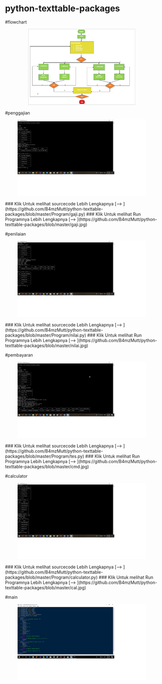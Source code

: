 # python-texttable-packages
#flowchart
<p align="center">
  <img src="https://github.com/B4mzMutt/python-texttable-packages/blob/master/flowchart.jpg"widht="450" height="250" />
</p>
#penggajian
<p align="center">
  <img src="https://github.com/B4mzMutt/python-texttable-packages/blob/master/gaji.jpg"widht="450" height="250" />
</p>
### Klik Untuk melihat sourcecode Lebih Lengkapnya [--> ](https://github.com/B4mzMutt/python-texttable-packages/blob/master/Program/gaji.py)
### Klik Untuk melihat Run Programnya Lebih Lengkapnya [--> ](https://github.com/B4mzMutt/python-texttable-packages/blob/master/gaji.jpg)

#penilaian
<p align="center">
  <img src="https://github.com/B4mzMutt/python-texttable-packages/blob/master/nilai.jpg"widht="450" height="250" />
</p>
### Klik Untuk melihat sourcecode Lebih Lengkapnya [--> ](https://github.com/B4mzMutt/python-texttable-packages/blob/master/Program/nilai.py)
### Klik Untuk melihat Run Programnya Lebih Lengkapnya [--> ](https://github.com/B4mzMutt/python-texttable-packages/blob/master/nilai.jpg)

#pembayaran
<p align="center">
  <img src="https://github.com/B4mzMutt/python-texttable-packages/blob/master/cmd.jpg"widht="450" height="250" />
</p>
### Klik Untuk melihat sourcecode Lebih Lengkapnya [--> ](https://github.com/B4mzMutt/python-texttable-packages/blob/master/Program/tes.py)
### Klik Untuk melihat Run Programnya Lebih Lengkapnya [--> ](https://github.com/B4mzMutt/python-texttable-packages/blob/master/cmd.jpg)

#calculator
<p align="center">
  <img src="https://github.com/B4mzMutt/python-texttable-packages/blob/master/cal.jpg"widht="450" height="250" />
</p>
### Klik Untuk melihat sourcecode Lebih Lengkapnya [--> ](https://github.com/B4mzMutt/python-texttable-packages/blob/master/Program/calculator.py)
### Klik Untuk melihat Run Programnya Lebih Lengkapnya [--> ](https://github.com/B4mzMutt/python-texttable-packages/blob/master/cal.jpg)

#main
<p align="center">
  <img src="https://github.com/B4mzMutt/python-texttable-packages/blob/master/main.jpg"widht="450" height="250" />
</p>
